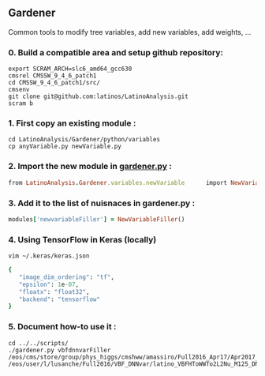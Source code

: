 ## Gardener

Common tools to modify tree variables, add new variables, add weights, ...

### 0. Build a compatible area and setup github repository:
```
export SCRAM_ARCH=slc6_amd64_gcc630
cmsrel CMSSW_9_4_6_patch1
cd CMSSW_9_4_6_patch1/src/
cmsenv
git clone git@github.com:latinos/LatinoAnalysis.git
scram b
```
### 1. First copy an existing module :
```
cd LatinoAnalysis/Gardener/python/variables
cp anyVariable.py newVariable.py
```
### 2. Import the new module in [gardener.py](https://github.com/latinos/LatinoAnalysis/blob/master/Gardener/scripts/gardener.py) :
```ruby
from LatinoAnalysis.Gardener.variables.newVariable      import NewVariableFiller
```
### 3. Add it to the list of nuisnaces in gardener.py :
```ruby
modules['newvariableFiller'] = NewVariableFiller()
```
### 4. Using TensorFlow in Keras (locally)
```
vim ~/.keras/keras.json
```
```ruby
{
   "image_dim_ordering": "tf",
   "epsilon": 1e-07,
   "floatx": "float32",
   "backend": "tensorflow"
}
```
### 5. Document how-to use it :
```
cd ../../scripts/
./gardener.py vbfdnnvarFiller /eos/cms/store/group/phys_higgs/cmshww/amassiro/Full2016_Apr17/Apr2017_summer16/lepSel__MCWeights__bSFLpTEffMulti__cleanTauMC__l2loose__hadd__l2tightOR__LepTrgFix__formulasMC__wwSel/latino_VBFHToWWTo2L2Nu_M125.root /eos/user/l/lusanche/Full2016/VBF_DNNvar/latino_VBFHToWWTo2L2Nu_M125_DNN.root
```
